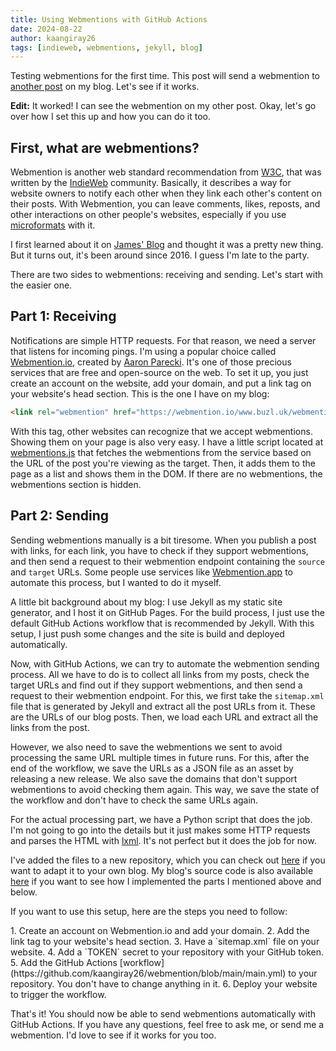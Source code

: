 ```yaml
---
title: Using Webmentions with GitHub Actions
date: 2024-08-22
author: kaangiray26
tags: [indieweb, webmentions, jekyll, blog]
---
```


Testing webmentions for the first time. This post will send a webmention to [another post](https://www.buzl.uk/2024/08/21/pyright.html) on my blog. Let's see if it works.

**Edit:** It worked! I can see the webmention on my other post. Okay, let's go over how I set this up and how you can do it too.

## First, what are webmentions?
Webmention is another web standard recommendation from [W3C](https://www.w3.org/TR/webmention/), that was written by the [IndieWeb](https://indieweb.org/Webmention) community. Basically, it describes a way for website owners to notify each other when they link each other's content on their posts. With Webmention, you can leave comments, likes, reposts, and other interactions on other people's websites, especially if you use [microformats](https://indieweb.org/microformats) with it.

I first learned about it on [James' Blog](https://jamesg.blog/2024/02/19/personal-website-ideas/) and thought it was a pretty new thing. But it turns out, it's been around since 2016. I guess I'm late to the party.

There are two sides to webmentions: receiving and sending. Let's start with the easier one.

## Part 1: Receiving
Notifications are simple HTTP requests. For that reason, we need a server that listens for incoming pings. I'm using a popular choice called [Webmention.io](https://webmention.io/), created by [Aaron Parecki](https://aaronparecki.com/). It's one of those precious services that are free and open-source on the web. To set it up, you just create an account on the website, add your domain, and put a link tag on your website's head section. This is the one I have on my blog:

```html
<link rel="webmention" href="https://webmention.io/www.buzl.uk/webmention">
```

With this tag, other websites can recognize that we accept webmentions. Showing them on your page is also very easy. I have a little script located at [webmentions.js](/assets/scripts/webmentions.js) that fetches the webmentions from the service based on the URL of the post you're viewing as the target. Then, it adds them to the page as a list and shows them in the DOM. If there are no webmentions, the webmentions section is hidden.

## Part 2: Sending
Sending webmentions manually is a bit tiresome. When you publish a post with links, for each link, you have to check if they support webmentions, and then send a request to their webmention endpoint containing the `source` and `target` URLs. Some people use services like [Webmention.app](https://webmention.app/) to automate this process, but I wanted to do it myself.

A little bit background about my blog: I use Jekyll as my static site generator, and I host it on GitHub Pages. For the build process, I just use the default GitHub Actions workflow that is recommended by Jekyll. With this setup, I just push some changes and the site is build and deployed automatically.

Now, with GitHub Actions, we can try to automate the webmention sending process. All we have to do is to collect all links from my posts, check the target URLs and find out if they support webmentions, and then send a request to their webmention endpoint. For this, we first take the `sitemap.xml` file that is generated by Jekyll and extract all the post URLs from it. These are the URLs of our blog posts. Then, we load each URL and extract all the links from the post.

However, we also need to save the webmentions we sent to avoid processing the same URL multiple times in future runs. For this, after the end of the workflow, we save the URLs as a JSON file as an asset by releasing a new release. We also save the domains that don't support webmentions to avoid checking them again. This way, we save the state of the workflow and don't have to check the same URLs again.

For the actual processing part, we have a Python script that does the job. I'm not going to go into the details but it just makes some HTTP requests and parses the HTML with [lxml](https://lxml.de/). It's not perfect but it does the job for now.

I've added the files to a new repository, which you can check out [here](https://github.com/kaangiray26/webmention) if you want to adapt it to your own blog. My blog's source code is also available [here](https://github.com/kaangiray26/buzl.uk) if you want to see how I implemented the parts I mentioned above and below.

If you want to use this setup, here are the steps you need to follow:

<section markdown=1>
1. Create an account on Webmention.io and add your domain.
2. Add the link tag to your website's head section.
3. Have a `sitemap.xml` file on your website.
4. Add a `TOKEN` secret to your repository with your GitHub token.
5. Add the GitHub Actions [workflow](https://github.com/kaangiray26/webmention/blob/main/main.yml) to your repository. You don't have to change anything in it.
6. Deploy your website to trigger the workflow.
</section>

That's it! You should now be able to send webmentions automatically with GitHub Actions. If you have any questions, feel free to ask me, or send me a webmention. I'd love to see if it works for you too.